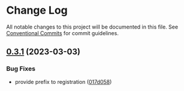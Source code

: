 # Change Log

All notable changes to this project will be documented in this file.
See [Conventional Commits](https://conventionalcommits.org) for commit guidelines.

## [0.3.1](https://github.com/RichiCoder1/cdk-tcr/compare/@richicoder/cdk-tcr@0.3.0...@richicoder/cdk-tcr@0.3.1) (2023-03-03)


### Bug Fixes

* provide prefix to registration ([017d058](https://github.com/RichiCoder1/cdk-tcr/commit/017d05883e08ac20521a29879271a26880999822))
